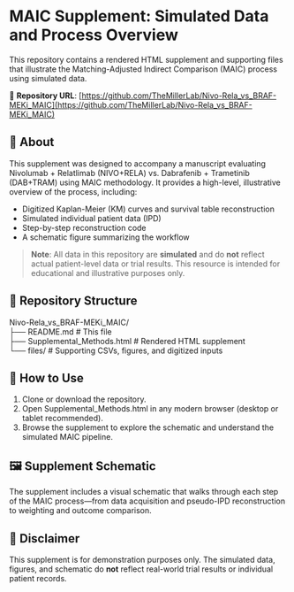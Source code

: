 # MAIC Supplement: Simulated Data and Process Overview

This repository contains a rendered HTML supplement and supporting files that illustrate the Matching-Adjusted Indirect Comparison (MAIC) process using simulated data.

🔗 **Repository URL**: [https://github.com/TheMillerLab/Nivo-Rela_vs_BRAF-MEKi_MAIC](https://github.com/TheMillerLab/Nivo-Rela_vs_BRAF-MEKi_MAIC)

## 📄 About

This supplement was designed to accompany a manuscript evaluating Nivolumab + Relatlimab (NIVO+RELA) vs. Dabrafenib + Trametinib (DAB+TRAM) using MAIC methodology. It provides a high-level, illustrative overview of the process, including:

- Digitized Kaplan-Meier (KM) curves and survival table reconstruction  
- Simulated individual patient data (IPD)  
- Step-by-step reconstruction code  
- A schematic figure summarizing the workflow  

> **Note**: All data in this repository are **simulated** and do **not** reflect actual patient-level data or trial results. This resource is intended for educational and illustrative purposes only.

## 📁 Repository Structure

Nivo-Rela_vs_BRAF-MEKi_MAIC/  
  ├── README.md # This file  
  ├── Supplemental_Methods.html # Rendered HTML supplement     
  └── files/ # Supporting CSVs, figures, and digitized inputs


## 🔧 How to Use

1. Clone or download the repository.
2. Open Supplemental_Methods.html in any modern browser (desktop or tablet recommended).
3. Browse the supplement to explore the schematic and understand the simulated MAIC pipeline.

## 🖼️ Supplement Schematic

The supplement includes a visual schematic that walks through each step of the MAIC process—from data acquisition and pseudo-IPD reconstruction to weighting and outcome comparison.

## 📌 Disclaimer

This supplement is for demonstration purposes only. The simulated data, figures, and schematic do **not** reflect real-world trial results or individual patient records.
